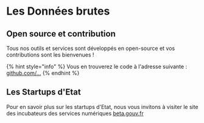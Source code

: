 # Les Données brutes

## Open source et contribution

Tous nos outils et services sont développés en open-source et vos contributions sont les bienvenues ! 

{% hint style="info" %}
Vous en trouverez le code à l'adresse suivante :[ ](https://github.com/betagouv/itou/)[github.com/...](https://github.com/mission-apprentissage/) 
{% endhint %}

## Les Startups d'Etat

Pour en savoir plus sur les startups d'Etat, nous vous invitons à visiter le site des incubateurs des services numériques [beta.gouv.fr](https://beta.gouv.fr/)


